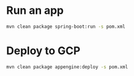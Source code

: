 # Run an app

```bash
mvn clean package spring-boot:run -s pom.xml
```

# Deploy to GCP

```bash
mvn clean package appengine:deploy -s pom.xml
```